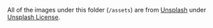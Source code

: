 All of the images under this folder (`/assets`) are from [Unsplash](https://unsplash.com/collections/1887152/zoom-backgrounds) under [Unsplash License](https://unsplash.com/license).
